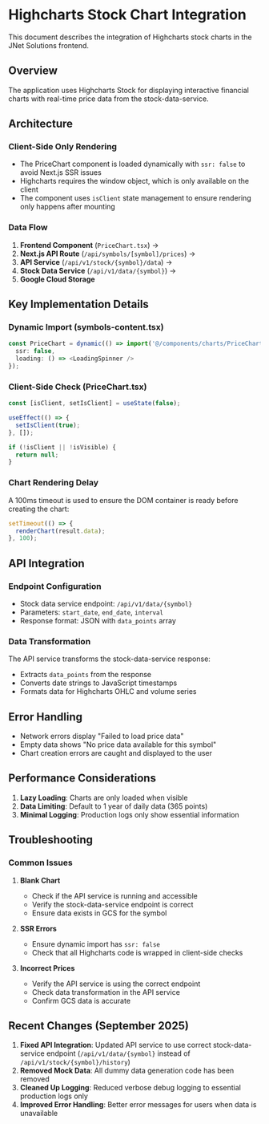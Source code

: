 # Highcharts Stock Chart Integration

This document describes the integration of Highcharts stock charts in the JNet Solutions frontend.

## Overview

The application uses Highcharts Stock for displaying interactive financial charts with real-time price data from the stock-data-service.

## Architecture

### Client-Side Only Rendering
- The PriceChart component is loaded dynamically with `ssr: false` to avoid Next.js SSR issues
- Highcharts requires the window object, which is only available on the client
- The component uses `isClient` state management to ensure rendering only happens after mounting

### Data Flow
1. **Frontend Component** (`PriceChart.tsx`) → 
2. **Next.js API Route** (`/api/symbols/[symbol]/prices`) → 
3. **API Service** (`/api/v1/stock/{symbol}/data`) → 
4. **Stock Data Service** (`/api/v1/data/{symbol}`) → 
5. **Google Cloud Storage**

## Key Implementation Details

### Dynamic Import (symbols-content.tsx)
```typescript
const PriceChart = dynamic(() => import('@/components/charts/PriceChart'), {
  ssr: false,
  loading: () => <LoadingSpinner />
});
```

### Client-Side Check (PriceChart.tsx)
```typescript
const [isClient, setIsClient] = useState(false);

useEffect(() => {
  setIsClient(true);
}, []);

if (!isClient || !isVisible) {
  return null;
}
```

### Chart Rendering Delay
A 100ms timeout is used to ensure the DOM container is ready before creating the chart:
```typescript
setTimeout(() => {
  renderChart(result.data);
}, 100);
```

## API Integration

### Endpoint Configuration
- Stock data service endpoint: `/api/v1/data/{symbol}`
- Parameters: `start_date`, `end_date`, `interval`
- Response format: JSON with `data_points` array

### Data Transformation
The API service transforms the stock-data-service response:
- Extracts `data_points` from the response
- Converts date strings to JavaScript timestamps
- Formats data for Highcharts OHLC and volume series

## Error Handling

- Network errors display "Failed to load price data"
- Empty data shows "No price data available for this symbol"
- Chart creation errors are caught and displayed to the user

## Performance Considerations

1. **Lazy Loading**: Charts are only loaded when visible
2. **Data Limiting**: Default to 1 year of daily data (365 points)
3. **Minimal Logging**: Production logs only show essential information

## Troubleshooting

### Common Issues

1. **Blank Chart**
   - Check if the API service is running and accessible
   - Verify the stock-data-service endpoint is correct
   - Ensure data exists in GCS for the symbol

2. **SSR Errors**
   - Ensure dynamic import has `ssr: false`
   - Check that all Highcharts code is wrapped in client-side checks

3. **Incorrect Prices**
   - Verify the API service is using the correct endpoint
   - Check data transformation in the API service
   - Confirm GCS data is accurate

## Recent Changes (September 2025)

1. **Fixed API Integration**: Updated API service to use correct stock-data-service endpoint (`/api/v1/data/{symbol}` instead of `/api/v1/stock/{symbol}/history`)
2. **Removed Mock Data**: All dummy data generation code has been removed
3. **Cleaned Up Logging**: Reduced verbose debug logging to essential production logs only
4. **Improved Error Handling**: Better error messages for users when data is unavailable